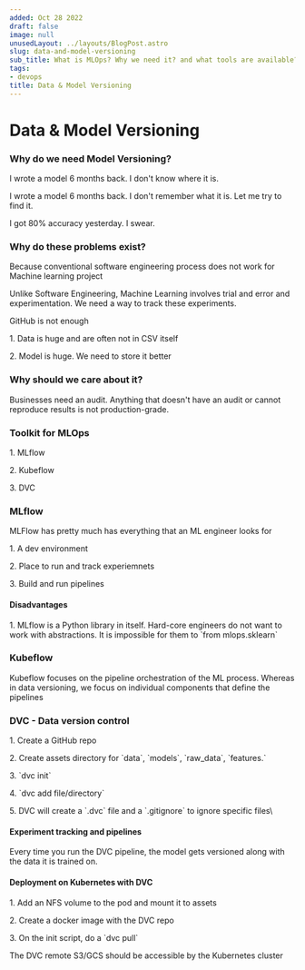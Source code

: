 ```yaml
---
added: Oct 28 2022
draft: false
image: null
unusedLayout: ../layouts/BlogPost.astro
slug: data-and-model-versioning
sub_title: What is MLOps? Why we need it? and what tools are available?
tags:
- devops
title: Data & Model Versioning
---
```


# Data & Model Versioning

### **Why do we need Model Versioning?**

I wrote a model 6 months back. I don't know where it is.

I wrote a model 6 months back. I don't remember what it is. Let me try to find it.

I got 80% accuracy yesterday. I swear.

### **Why do these problems exist?**

Because conventional software engineering process does not work for Machine learning project

Unlike Software Engineering, Machine Learning involves trial and error and experimentation. We need a way to track these experiments.

GitHub is not enough

1\. Data is huge and are often not in CSV itself

2\. Model is huge. We need to store it better

### **Why should we care about it?**

Businesses need an audit. Anything that doesn't have an audit or cannot reproduce results is not production-grade.

### **Toolkit for MLOps**

1\. MLflow

2\. Kubeflow

3\. DVC

### **MLflow**

MLFlow has pretty much has everything that an ML engineer looks for

1\. A dev environment

2\. Place to run and track experiemnets

3\. Build and run pipelines

#### **Disadvantages**

1\. MLflow is a Python library in itself. Hard-core engineers do not want to work with abstractions. It is impossible for them to \`from mlops.sklearn\`

### **Kubeflow**

Kubeflow focuses on the pipeline orchestration of the ML process. Whereas in data versioning, we focus on individual components that define the pipelines

### **DVC - Data version control**

1\. Create a GitHub repo

2\. Create assets directory for \`data\`, \`models\`, \`raw_data\`, \`features.\`

3\. \`dvc init\`

4\. \`dvc add file/directory\`

5\. DVC will create a \`.dvc\` file and a \`.gitignore\` to ignore specific files\\

#### **Experiment tracking and pipelines**

Every time you run the DVC pipeline, the model gets versioned along with the data it is trained on.

#### **Deployment on Kubernetes with DVC**

1\. Add an NFS volume to the pod and mount it to assets

2\. Create a docker image with the DVC repo

3\. On the init script, do a \`dvc pull\`

The DVC remote S3/GCS should be accessible by the Kubernetes cluster
